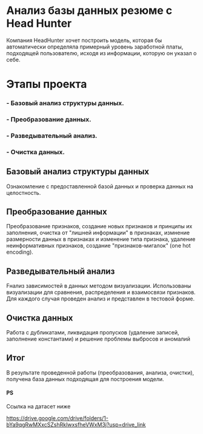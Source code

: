 # Анализ базы данных резюме c Head Hunter
Компания HeadHunter хочет построить модель, которая бы автоматически определяла примерный уровень заработной платы, подходящей пользователю, исходя из информации, которую он указал о себе.

# Этапы проекта

### - Базовый анализ структуры данных.
### - Преобразование данных.
### - Разведывательный анализ.
### - Очистка данных.


## Базовый анализ структуры данных
Ознакомление с предоставленной базой данных и проверка данных на целостность.

## Преобразование данных
Преобразование признаков, создание новых признаков и принципы их заполнения, очистка от "лишней информации" в признаках, измнение размерности данных в признаках и изменение типа признака, удаление неинформативных признаков, создание "признаков-мигалок" (one hot encoding).

## Разведывательный анализ
Fнализ зависимостей в данных методом визуализации. Использованы визуализации для сравнения, распределения и взаимосвязи признаков. Для каждого случая проведен анализ и представлен в тестовой форме.

## Очистка данных
Работа с дубликатами, ликвидация пропусков (удаление записей, заполнение константами) и решение проблемы выбросов и аномалий

## Итог
В результате проведенной работы (преобразования, анализа, очистки), получена база данных подходящая для построения модели.

#### PS
Ссылка на датасет ниже

https://drive.google.com/drive/folders/1-bYa9qgRwMXxcSZshRkIwxsfheVWxM3j?usp=drive_link

